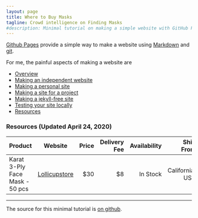 ```yaml
---
layout: page
title: Where to Buy Masks
tagline: Crowd intelligence on Finding Masks
#description: Minimal tutorial on making a simple website with GitHub Pages
---
```


[Github Pages](https://pages.github.com) provide a simple way to make a
website using
[Markdown](https://daringfireball.net/projects/markdown/) and
[git](https://git-scm.com).

For me, the painful aspects of making a website are

- [Overview](pages/overview.html)
- [Making an independent website](pages/independent_site.html)
- [Making a personal site](pages/user_site.html)
- [Making a site for a project](pages/project_site.html)
- [Making a jekyll-free site](pages/nojekyll.html)
- [Testing your site locally](pages/local_test.html)
- [Resources](pages/resources.html)


### Resources (Updated April 24, 2020)

| Product  |      Website     |  Price |  Delivery Fee | Availability | Ship From | 
|-------------------|:----------------------------------:|----------------:|----------------:| --------------:| -----------------:|
| Karat 3-Ply Face Mask - 50 pcs | [Lollicupstore](https://lollicupstore.com/karat-face-mask-with-elastic-ear-loop-50-pcs.html)  |    $30 | $8  | In Stock | California, USA|


---

The source for this minimal tutorial is [on github](https://github.com/kbroman/simple_site).
